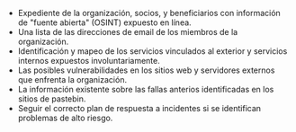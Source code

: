 
  * Expediente de la organización, socios, y beneficiarios con información de "fuente abierta" (OSINT) expuesto en línea.
  * Una lista de las direcciones de email de los miembros de la organización.
  * Identificación y mapeo de los servicios vinculados al exterior  y servicios internos expuestos involuntariamente.
  * Las posibles vulnerabilidades en los sitios web y servidores externos que enfrenta la organización.
  * La información existente sobre las fallas anterios identificadas en los sitios de pastebin.
  * Seguir el correcto plan de respuesta a incidentes si se identifican problemas de alto riesgo.

    